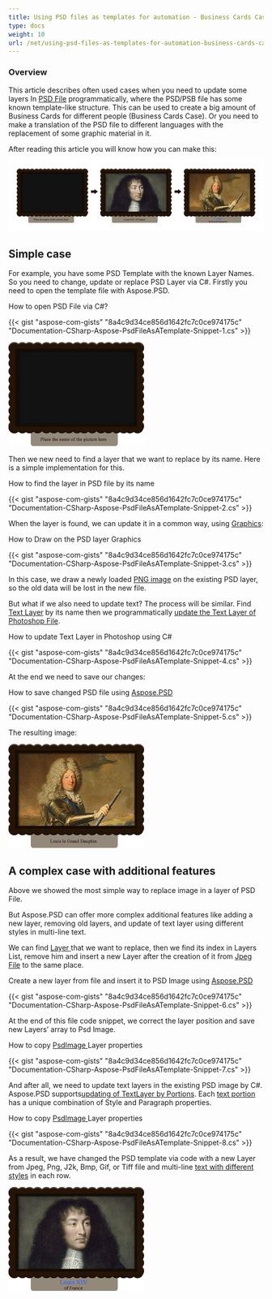 ```yaml
---
title: Using PSD files as templates for automation - Business Cards Case
type: docs
weight: 10
url: /net/using-psd-files-as-templates-for-automation-business-cards-case/
---
```


### **Overview**
This article describes often used cases when you need to update some layers In [PSD File](https://wiki.fileformat.com/image/psd/) programmatically, where the PSD/PSB file has some known template-like structure. This can be used to create a big amount of Business Cards for different people (Business Cards Case). Or you need to make a translation of the PSD file to different languages with the replacement of some graphic material in it.

After reading this article you will know how you can make this:

![todo:image_alt_text](using-psd-files-as-templates-for-automation-business-cards-case_1.png)
## **Simple case**
For example, you have some PSD Template with the known Layer Names. So you need to change, update or replace PSD Layer via C#. Firstly you need to open the template file with Aspose.PSD.

How to open PSD File via C#?

{{< gist "aspose-com-gists" "8a4c9d34ce856d1642fc7c0ce974175c" "Documentation-CSharp-Aspose-PsdFileAsATemplate-Snippet-1.cs" >}}

![todo:image_alt_text](using-psd-files-as-templates-for-automation-business-cards-case_2.png)



Then we new need to find a layer that we want to replace by its name. Here is a simple implementation for this.

How to find the layer in PSD file by its name

{{< gist "aspose-com-gists" "8a4c9d34ce856d1642fc7c0ce974175c" "Documentation-CSharp-Aspose-PsdFileAsATemplate-Snippet-2.cs" >}}



When the layer is found, we can update it in a common way, using [Graphics](https://apireference.aspose.com/psd/net/aspose.psd/graphics):

How to Draw on the PSD layer Graphics

{{< gist "aspose-com-gists" "8a4c9d34ce856d1642fc7c0ce974175c" "Documentation-CSharp-Aspose-PsdFileAsATemplate-Snippet-3.cs" >}}

In this case, we draw a newly loaded [PNG image](https://wiki.fileformat.com/image/png/) on the existing PSD layer, so the old data will be lost in the new file.

But what if we also need to update text? The process will be similar. Find [Text Layer](https://apireference.aspose.com/psd/net/aspose.psd.fileformats.psd.layers/textlayer) by its name then we programmatically [update the Text Layer of Photoshop File](/psd/net/render-text-with-different-colors-in-text-layer/).

How to update Text Layer in Photoshop using C#

{{< gist "aspose-com-gists" "8a4c9d34ce856d1642fc7c0ce974175c" "Documentation-CSharp-Aspose-PsdFileAsATemplate-Snippet-4.cs" >}}



At the end we need to save our changes:

How to save changed PSD file using [Aspose.PSD](https://products.aspose.com/psd/net)

{{< gist "aspose-com-gists" "8a4c9d34ce856d1642fc7c0ce974175c" "Documentation-CSharp-Aspose-PsdFileAsATemplate-Snippet-5.cs" >}}



The resulting image:

![todo:image_alt_text](using-psd-files-as-templates-for-automation-business-cards-case_3.png)


## **A complex case with additional features**
Above we showed the most simple way to replace image in a layer of PSD File.

But Aspose.PSD can offer more complex additional features like adding a new layer, removing old layers, and update of text layer using different styles in multi-line text.

We can find [Layer ](https://apireference.aspose.com/psd/net/aspose.psd.fileformats.psd.layers/layer)that we want to replace, then we find its index in Layers List, remove him and insert a new Layer after the creation of it from [Jpeg File](https://wiki.fileformat.com/image/jpeg/) to the same place.

Create a new layer from file and insert it to PSD Image using [Aspose.PSD](https://products.aspose.com/psd/net)

{{< gist "aspose-com-gists" "8a4c9d34ce856d1642fc7c0ce974175c" "Documentation-CSharp-Aspose-PsdFileAsATemplate-Snippet-6.cs" >}}



At the end of this file code snippet, we correct the layer position and save new Layers’ array to Psd Image.

How to copy [PsdImage ](https://apireference.aspose.com/imaging/net/aspose.imaging.fileformats.psd/psdimage)Layer properties

{{< gist "aspose-com-gists" "8a4c9d34ce856d1642fc7c0ce974175c" "Documentation-CSharp-Aspose-PsdFileAsATemplate-Snippet-7.cs" >}}



And after all, we need to update text layers in the existing PSD image by C#. Aspose.PSD supports[updating of TextLayer by Portions](/psd/net/working-with-text-layers/). Each [text portion](https://apireference.aspose.com/psd/net/aspose.psd.fileformats.psd.layers.text/itextportion) has a unique combination of Style and Paragraph properties.

How to copy [PsdImage ](https://apireference.aspose.com/imaging/net/aspose.imaging.fileformats.psd/psdimage)Layer properties

{{< gist "aspose-com-gists" "8a4c9d34ce856d1642fc7c0ce974175c" "Documentation-CSharp-Aspose-PsdFileAsATemplate-Snippet-8.cs" >}}



As a result, we have changed the PSD template via code with a new Layer from Jpeg, Png, J2k, Bmp, Gif, or Tiff file and multi-line [text with different styles](https://gist.github.com/aspose-com-gists/8a4c9d34ce856d1642fc7c0ce974175c#file-examples-csharp-aspose-modifyingandconvertingimages-psd-renderingofdifferentstylesinonetextlayer-renderingofdifferentstylesinonetextlayer-cs) in each row.

![todo:image_alt_text](using-psd-files-as-templates-for-automation-business-cards-case_4.png)
